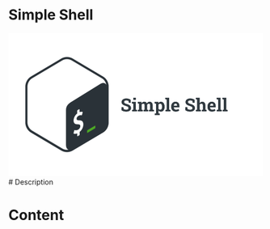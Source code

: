 # Simple Shell
<img with = "220" src ="https://github.com/oimoralest/simple_shell/blob/master/imag/LOGO.png" />
# Description

# Content